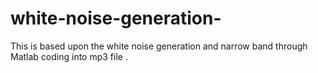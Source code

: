 # white-noise-generation-
This is based upon the white noise generation  and narrow band through Matlab coding into mp3 file . 
